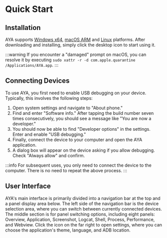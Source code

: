 # Quick Start 

## Installation

AYA supports [Windows x64](https://release.liriliri.io/AYA-0.4.0-win-x64.exe), [macOS ARM](https://release.liriliri.io/AYA-0.4.0-mac-arm64.dmg) and [Linux](https://release.liriliri.io/AYA-0.4.0-linux-x86_64.AppImage) platforms. After downloading and installing, simply click the desktop icon to start using it.

:::warning If you encounter a "damaged" prompt on macOS, you can resolve it by executing `sudo xattr -r -d com.apple.quarantine /Applications/AYA.app`.
:::

## Connecting Devices

To use AYA, you first need to enable USB debugging on your device. Typically, this involves the following steps:

1. Open system settings and navigate to "About phone."
1. Find and enter "Software info." After tapping the build number seven times consecutively, you should see a message like "You are now a developer."
1. You should now be able to find "Developer options" in the settings. Enter and enable "USB debugging."
1. Finally, connect the device to your computer and open the AYA application.
1. A dialog box will appear on the device asking if you allow debugging. Check "Always allow" and confirm.

:::info For subsequent uses, you only need to connect the device to the computer. There is no need to repeat the above process. 
:::

## User Interface

AYA's main interface is primarily divided into a navigation bar at the top and a panel display area below. The left side of the navigation bar is the device selection area, where you can switch between currently connected devices. The middle section is for panel switching options, including eight panels: Overview, Application, Screenshot, Logcat, Shell, Process, Performance, and Webview. Click the <Icon name="setting"/> icon on the far right to open settings, where you can choose the application's theme, language, and ADB location.
